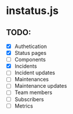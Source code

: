 # instatus.js

## TODO:
- [x] Authetication
- [x] Status pages
- [ ] Components
- [x] Incidents
- [ ] Incident updates
- [ ] Maintenances
- [ ] Maintenance updates
- [ ] Team members
- [ ] Subscribers
- [ ] Metrics